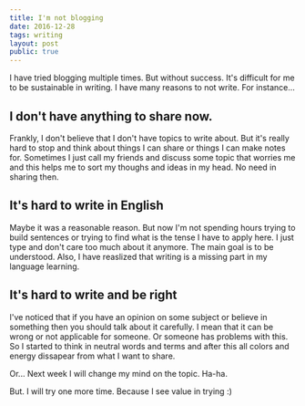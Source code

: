 ```yaml
---
title: I'm not blogging
date: 2016-12-28
tags: writing
layout: post
public: true
---
```


I have tried blogging multiple times. But without success. It's difficult for me
to be sustainable in writing. I have many reasons to not write. For instance...

## I don't have anything to share now.

Frankly, I don't believe that I don't have topics to write about. But it's really hard
to stop and think about things I can share or things I can make notes for.
Sometimes I just call my friends and discuss some topic that worries me and this
helps me to sort my thoughs and ideas in my head. No need in sharing then.

## It's hard to write in English

Maybe it was a reasonable reason. But now I'm not spending hours trying to build
sentences or trying to find what is the tense I have to apply here. I just type and don't care too much about it anymore. The main goal is to be understood. Also, I have reaslized that writing is a missing part in my language learning.

## It's hard to write and be right

I've noticed that if you have an opinion on some subject or believe in something
then you should talk about it carefully. I mean that it can be wrong or not
applicable for someone. Or someone has problems with this. So I started to think
in neutral words and terms and after this all colors and energy dissapear from what I want to share.

Or... Next week I will change my mind on the topic. Ha-ha.

But. I will try one more time. Because I see value in trying :)

